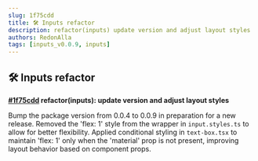 ```yaml
---
slug: 1f75cdd
title: 🛠️ Inputs refactor
description: refactor(inputs) update version and adjust layout styles
authors: RedonAlla
tags: [inputs_v0.0.9, inputs]
---
```


## 🛠️ Inputs refactor

**[#1f75cdd](https://github.com/RedonAlla/flexnative/commit/1f75cdd) refactor(inputs): update version and adjust layout styles**

Bump the package version from 0.0.4 to 0.0.9 in preparation for a new release. Removed the 'flex: 1' style from the wrapper in `input.styles.ts` to allow for better flexibility. Applied conditional styling in `text-box.tsx` to maintain 'flex: 1' only when the 'material' prop is not present, improving layout behavior based on component props.
